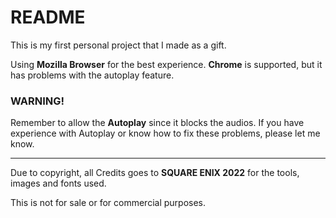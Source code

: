 # README

This is  my first personal project that I made as a gift.

Using <b>Mozilla Browser</b> for the best experience. <b>Chrome</b> is supported, but it has problems with the autoplay feature.

<h3>WARNING!</h3>

Remember to allow the <b>Autoplay</b> since it blocks the audios. If you have experience with Autoplay or know how to fix these problems,  please let me know.

---

Due to copyright, all  Credits goes to  <b>SQUARE ENIX 2022</b> for the tools, images and fonts used.

This is not for sale or for commercial purposes.
